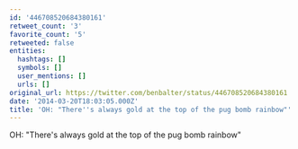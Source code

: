 ```yaml
---
id: '446708520684380161'
retweet_count: '3'
favorite_count: '5'
retweeted: false
entities:
  hashtags: []
  symbols: []
  user_mentions: []
  urls: []
original_url: https://twitter.com/benbalter/status/446708520684380161
date: '2014-03-20T18:03:05.000Z'
title: 'OH: "There''s always gold at the top of the pug bomb rainbow"'
---
```


OH: "There's always gold at the top of the pug bomb rainbow"
